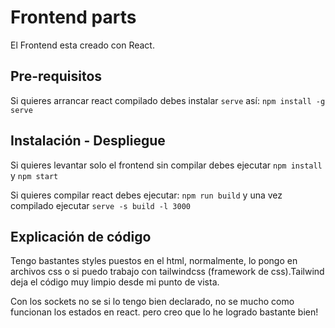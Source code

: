 # Frontend parts 

El Frontend esta creado con React.

## Pre-requisitos

Si quieres arrancar react compilado debes instalar `serve` así: `npm install -g serve`


## Instalación - Despliegue

Si quieres levantar solo el frontend sin compilar debes ejecutar `npm install` y `npm start`

Si quieres compilar react debes ejecutar: `npm run build` y una vez compilado ejecutar `serve -s build -l 3000`

## Explicación de código

Tengo bastantes styles puestos en el html, normalmente, lo pongo en archivos css o si puedo trabajo con tailwindcss (framework de css).Tailwind deja el código muy limpio desde mi punto de vista.

Con los sockets no se si lo tengo bien declarado, no se mucho como funcionan los estados en react. pero creo que lo he logrado bastante bien!
